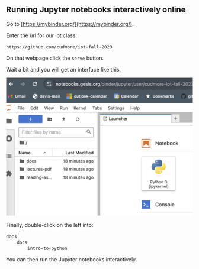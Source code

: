 ## Running Jupyter notebooks interactively online

Go to [https://mybinder.org/](https://mybinder.org/).

Enter the url for our iot class:

```
https://github.com/cudmore/iot-fall-2023
```

On that webpage click the `serve` button.

Wait a bit and you will get an interface like this.

<IMG src="../../img/iot-binder.png" width=600>

Finally, double-click on the left into:

```
docs
    docs
        intro-to-python
```

You can then run the Jupyter notebooks interactively.